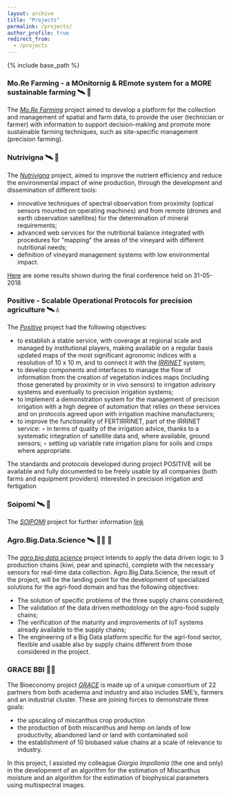 ```yaml
---
layout: archive
title: "Projects"
permalink: /projects/
author_profile: true
redirect_from:
  - /projects
---
```


{% include base_path %}

### Mo.Re Farming - a MOnitornig & REmote system for a MORE sustainable farming 🛰 🚜
The *[Mo.Re Farming](http://www.morefarming.it/index.html)* project aimed to develop a platform for the collection and management of spatial and farm data, to provide the user (technician or farmer) with information to support decision-making and promote more sustainable farming techniques, such as site-specific management (precision farming). 

### Nutrivigna 🛰 🍇
The *[Nutrivigna](http://www.nutrivigna.it)* project, aimed to improve the nutrient efficiency and reduce the environmental impact of wine production, through the development and dissemination of different tools:
* innovative techniques of spectral observation from proximity (optical sensors mounted on operating machines) and from remote (drones and earth observation satellites) for the determination of mineral requirements;
* advanced web services for the nutritional balance integrated with procedures for "mapping" the areas of the vineyard with different nutritional needs;
* definition of vineyard management systems with low environmental impact.

[Here](http://www.nutrivigna.it/media/documents/nutrivigna_www/eventi/convegno%20finale/Vincini_Calegari_Croci_Nutrivigna_31_05_2018.pdf?v=20180606) are some results shown during the final conference held on 31-05-2018

### Positive - Scalable Operational Protocols for precision agriculture 🛰 💧
The *[Positive](http://www.progettopositive.it)* project had the following objectives:
* to establish a stable service, with coverage at regional scale and managed by institutional players, making available on a regular basis updated maps of the most significant agronomic indices with a resolution of 10 x 10 m, and to connect it with the [*IRRINET*](https://www.irriframe.it/irriframe/home/index_er) system;
* to develop components and interfaces to manage the flow of information from the creation of vegetation indices maps (including those generated by proximity or in vivo sensors) to irrigation advisory systems and eventually to precision irrigation systems;
* to implement a demonstration system for the management of precision irrigation with a high degree of automation that relies on these services and on protocols agreed upon with irrigation machine manufacturers;
* to improve the functionality of FERTIRRINET, part of the IRRINET service:
◦ in terms of quality of the irrigation advice, thanks to a systematic integration of satellite data and, where available, ground sensors;
◦ setting up variable rate irrigation plans for soils and crops where appropriate.

The standards and protocols developed during project POSITIVE will be available and fully documented to be freely usable by all companies (both farms and equipment providers) interested in precision irrigation and fertigation

### Soipomi 🛰 🍅
The *[SOIPOMI](https://progetti.crpv.it/Home/ProjectDetail/60)* project 
for further information [link](https://oipomodoronorditalia.it/2019/09/24/lo-studio-delle-immagini-satellitari-per-migliorare-la-produzione-progetto-di-oi-e-regione-emilia-romagna/)

### Agro.Big.Data.Science 🛰 🥬🍐 🥝
The *[agro.big.data.science](http://agrobigdatascience.it/)* project intends to apply the data driven logic to 3 production chains (kiwi, pear and spinach), complete with the necessary sensors for real-time data collection. Agro.Big.Data.Science, the result of the project, will be the landing point for the development of specialized solutions for the agri-food domain and has the following objectives:
* The solution of specific problems of the three supply chains considered;
* The validation of the data driven methodology on the agro-food supply chains;
* The verification of the maturity and improvements of IoT systems already available to the supply chains;
* The engineering of a Big Data platform specific for the agri-food sector, flexible and usable also by supply chains different from those considered in the project.

### GRACE BBI 🌾🌾
The Bioeconomy project *[GRACE](https://www.grace-bbi.eu/)* is made up of a unique consortium of 22 partners from both academia and industry and also includes SME’s, farmers and an industrial cluster. These are joining forces to demonstrate three goals:
* the upscaling of miscanthus crop production
* the production of both miscanthus and hemp on lands of low productivity, abandoned land or land with contaminated soil
* the establishment of 10 biobased value chains at a scale of relevance to industry.

In this project, I assisted my colleague *Giorgio Impollonia* (the one and only) in the development of an algorithm for the estimation of Miscanthus moisture and an algorithm for the estimation of biophysical parameters using multispectral images.
